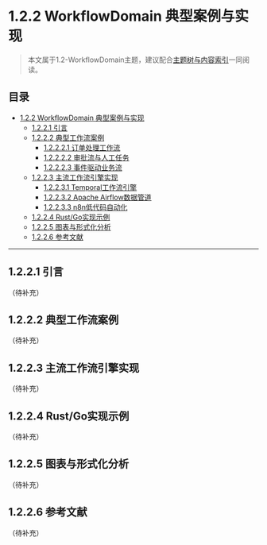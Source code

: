 # 1.2.2 WorkflowDomain 典型案例与实现

> 本文属于1.2-WorkflowDomain主题，建议配合[主题树与内容索引](../../00-主题树与内容索引.md)一同阅读。

## 目录

- [1.2.2 WorkflowDomain 典型案例与实现](#122-workflowdomain-典型案例与实现)
  - [1.2.2.1 引言](#1221-引言)
  - [1.2.2.2 典型工作流案例](#1222-典型工作流案例)
    - [1.2.2.2.1 订单处理工作流](#12221-订单处理工作流)
    - [1.2.2.2.2 审批流与人工任务](#12222-审批流与人工任务)
    - [1.2.2.2.3 事件驱动业务流](#12223-事件驱动业务流)
  - [1.2.2.3 主流工作流引擎实现](#1223-主流工作流引擎实现)
    - [1.2.2.3.1 Temporal工作流引擎](#12231-temporal工作流引擎)
    - [1.2.2.3.2 Apache Airflow数据管道](#12232-apache-airflow数据管道)
    - [1.2.2.3.3 n8n低代码自动化](#12233-n8n低代码自动化)
  - [1.2.2.4 Rust/Go实现示例](#1224-rustgo实现示例)
  - [1.2.2.5 图表与形式化分析](#1225-图表与形式化分析)
  - [1.2.2.6 参考文献](#1226-参考文献)

---

## 1.2.2.1 引言

（待补充）

## 1.2.2.2 典型工作流案例

（待补充）

## 1.2.2.3 主流工作流引擎实现

（待补充）

## 1.2.2.4 Rust/Go实现示例

（待补充）

## 1.2.2.5 图表与形式化分析

（待补充）

## 1.2.2.6 参考文献

（待补充） 